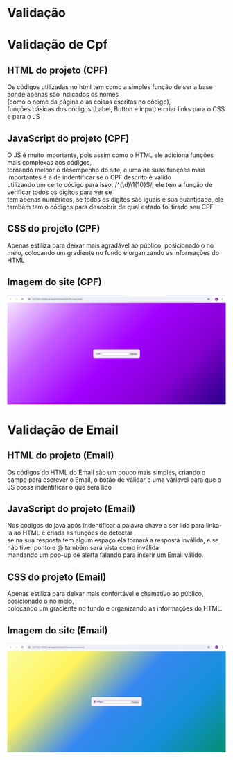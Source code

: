 # Validação

# Validação de Cpf

## HTML do projeto (CPF)
Os códigos utilizadas no html tem como a simples função de ser a base aonde apenas são indicados os nomes<br>
(como o nome da página e as coisas escritas no código),<br>
 funções básicas dos códigos (Label, Button e input) e criar links para o CSS e para o JS<br>


## JavaScript do projeto (CPF)
O JS é muito importante, pois assim como o HTML ele adiciona funções mais complexas aos códigos,<br>
 tornando melhor o desempenho do site, e uma de suas funções mais importantes é a de indentificar se o CPF descrito é válido<br>
 utilizando um certo código para isso: /^(\d)\1{10}$/, ele tem a função de verificar todos os digitos para ver se<br>
 tem apenas numéricos, se todos os digitos são iguais e sua quantidade, ele também tem o códigos para descobrir de qual estado foi tirado seu CPF

## CSS do projeto (CPF)
Apenas estiliza para deixar mais agradável ao público, posicionado o no meio, colocando um gradiente no fundo e organizando as informações do HTML
 
## Imagem do site (CPF)
![Capa da Validação de CPF](imagens/Captura%20de%20tela%202024-07-26%20113905.png)
 # Validação de Email

 ## HTML do projeto (Email)
 Os códigos do HTML do Email são um pouco mais simples, criando o campo para escrever o Email, o botão de válidar e uma váriavel para que o JS possa indentificar o que será lido

 ## JavaScript do projeto (Email)
 Nos códigos do java após indentificar a palavra chave a ser lida para linka-la ao HTML é criada as funções de detectar<br>
 se na sua resposta tem algum espaço ela tornará a resposta inválida, e se não tiver ponto e @ também será vista como inválida<br>
 mandando um pop-up de alerta falando para inserir um Email válido.

## CSS do projeto (Email)
 Apenas estiliza para deixar mais confortável e chamativo ao público, posicionado o no meio,<br>
colocando um gradiente no fundo e organizando as informações do HTML.
 
 ## Imagem do site (Email)
 ![Capa da Validação de Email](imagens/Captura%20de%20tela%202024-07-26%20113842.png)